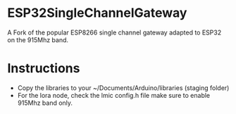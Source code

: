 # ESP32SingleChannelGateway
A Fork of the popular ESP8266 single channel gateway adapted to ESP32 on the 915Mhz band.

# Instructions
- Copy the libraries to your ~/Documents/Arduino/libraries (staging folder)
- For the lora node, check the lmic config.h file make sure to enable 915Mhz band only.
